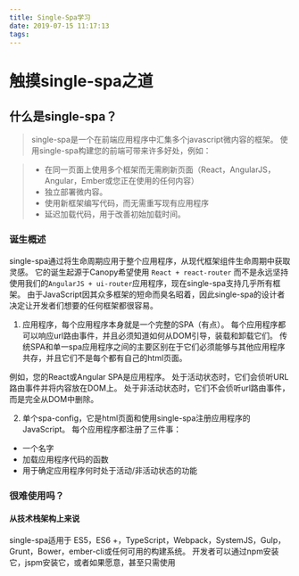 ```yaml
---
title: Single-Spa学习
date: 2019-07-15 11:17:13
tags:
---
```

# 触摸single-spa之道
## 什么是single-spa？
> single-spa是一个在前端应用程序中汇集多个javascript微内容的框架。 使用single-spa构建您的前端可带来许多好处，例如：

> * 在同一页面上使用多个框架而无需刷新页面（React，AngularJS，Angular，Ember或您正在使用的任何内容）
> * 独立部署微内容。
> * 使用新框架编写代码，而无需重写现有应用程序
> * 延迟加载代码，用于改善初始加载时间。

### 诞生概述
single-spa通过将生命周期应用于整个应用程序，从现代框架组件生命周期中获取灵感。 它的诞生起源于Canopy希望使用 `React + react-router` 而不是永远坚持使用我们的`AngularJS + ui-router`应用程序，现在single-spa支持几乎所有框架。 
    由于JavaScript因其众多框架的短命而臭名昭着，因此single-spa的设计者决定让开发者们想要的任何框架都很容易。
    
1. 应用程序，每个应用程序本身就是一个完整的SPA（有点）。 每个应用程序都可以响应url路由事件，并且必须知道如何从DOM引导，装载和卸载它们。 传统SPA和单一spa应用程序之间的主要区别在于它们必须能够与其他应用程序共存，并且它们不是每个都有自己的html页面。
 
 例如，您的React或Angular SPA是应用程序。 处于活动状态时，它们会侦听URL路由事件并将内容放在DOM上。 处于非活动状态时，它们不会侦听url路由事件，而是完全从DOM中删除。


2. 单个spa-config，它是html页面和使用single-spa注册应用程序的JavaScript。 每个应用程序都注册了三件事：

* 一个名字
* 加载应用程序代码的函数
* 用于确定应用程序何时处于活动/非活动状态的功能

### 很难使用吗？

#### 从技术栈架构上来说
single-spa适用于 ES5，ES6 +，TypeScript，Webpack，SystemJS，Gulp，Grunt，Bower，ember-cli或任何可用的构建系统。 开发者可以通过npm安装它，jspm安装它，或者如果愿意，甚至只需使用<script>标记。

作者的目标是尽可能简单地使用single-spa。 
但作者也指出，这是一种先进的架构，与前端应用程序的典型工作方式不同。

#### 从浏览器层面来说
single-spa适用于Chrome，Firefox，Safari，IE11和Edge。

## 储备知识
这里记录我在阅读了官网文档已经一些最佳实践之后归纳出的储备知识。
对于前端来说，要解决的问题一般分为两种阶段:
1. 开发阶段；
2. 部署阶段；

其中开发阶段要解决：
1. 第三方包的安装、使用、依赖的维护；
2. 自有代码的维护和使用；

### SystemJs
为什么要用 SystemJS ？
因为如果在项目中如果只使用单一规范，比如针对 AMD，我们可能会用 RequireJS；ES6 的模块，我们可能会用到 ES6 Module Loader Polyfill；CommonJS 规范的模块，我们可能用 SystemJS – 它同样可用于加载 AMD/ES6 模块。
systemjs 是一个最小系统加载工具，用来创建插件来处理可替代的场景加载过程，包括加载 CSS 场景和图片，主要运行在浏览器和 NodeJS 中。它是 ES6 浏览器加载程序的的扩展，将应用在本地浏览器中。通常创建的插件名称是模块本身，要是没有特意指定用途，则默认插件名是模块的扩展名称。

通常它支持创建的插件种类有：

``` Javascript
    # CSS 
    System.import('my/file.css!')
    
    # Image 
    System.import('some/image.png!image')
    
    # JSON 
    System.import('some/data.json!').then(function(json){})
    
    # Markdown 
    System.import('app/some/project/README.md!').then(function(html) {})
    
    # Text 
    System.import('some/text.txt!text').then(function(text) {})
    
    # WebFont 
    System.import('google Port Lligat Slab, Droid Sans !font')
```
### Webpack

